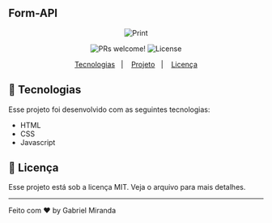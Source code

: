 ## Form-API

<p align="center">
    <img src = "https://user-images.githubusercontent.com/57048555/126857417-293f51e1-ab0c-4672-97da-365b748358df.gif" alt="Print">
</p>



<p align="center">
 <img src="https://img.shields.io/static/v1?label=PRs&message=welcome&color=49AA26&labelColor=000000" alt="PRs welcome!" />

  <img alt="License" src="https://img.shields.io/static/v1?label=license&message=MIT&color=49AA26&labelColor=000000">
</p>

<p align="center">
  <a href="#-tecnologias">Tecnologias</a>&nbsp;&nbsp;&nbsp;|&nbsp;&nbsp;&nbsp;
  <a href="#-projeto">Projeto</a>&nbsp;&nbsp;&nbsp;|&nbsp;&nbsp;&nbsp;
  <a href="#memo-licença">Licença</a>
</p>

## 🚀 Tecnologias
Esse projeto foi desenvolvido com as seguintes tecnologias:

- HTML
- CSS
- Javascript

## :memo: Licença

Esse projeto está sob a licença MIT. Veja o arquivo para mais detalhes.

---

Feito com ♥ by Gabriel Miranda